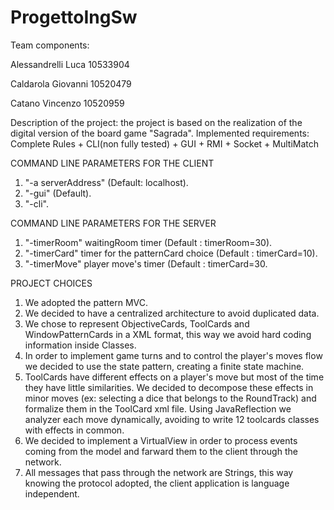 # ProgettoIngSw
Team components:

Alessandrelli Luca 10533904

Caldarola Giovanni 10520479

Catano Vincenzo 10520959


Description of the project: the project is based on the realization of the digital version of the board game "Sagrada".
Implemented requirements: Complete Rules + CLI(non fully tested) + GUI + RMI + Socket + MultiMatch

COMMAND LINE PARAMETERS FOR THE CLIENT
1) "-a serverAddress" (Default: localhost).
2) "-gui" (Default).
3) "-cli".

COMMAND LINE PARAMETERS FOR THE SERVER
1) "-timerRoom" waitingRoom timer (Default : timerRoom=30).
2) "-timerCard" timer for the patternCard choice (Default : timerCard=10).
3) "-timerMove" player move's timer (Default : timerCard=30.

PROJECT CHOICES

1) We adopted the pattern MVC.
2) We decided to have a centralized architecture to avoid duplicated data.
3) We chose to represent ObjectiveCards, ToolCards and WindowPatternCards in a XML format, this way we avoid hard coding information inside Classes.
4) In order to implement game turns and to control the player's moves flow we decided to use the state pattern, creating a finite state machine.
5) ToolCards have different effects on a player's move but most of the time they have little similarities. We decided to decompose these effects in minor moves (ex: selecting a dice that belongs to the RoundTrack) and formalize them in the ToolCard xml file. Using JavaReflection we analyzer each move dynamically, avoiding to write 12 toolcards classes with effects in common.  
6) We decided to implement a VirtualView in order to process events coming from the model and farward them to the client through the network.
7) All messages that pass through the network are Strings, this way knowing the protocol adopted, the client application is language independent.
